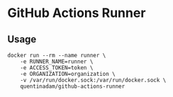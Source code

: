 # GitHub Actions Runner

## Usage

```shell
docker run --rm --name runner \
    -e RUNNER_NAME=runner \
    -e ACCESS_TOKEN=token \
    -e ORGANIZATION=organization \
    -v /var/run/docker.sock:/var/run/docker.sock \
    quentinadam/github-actions-runner
```
